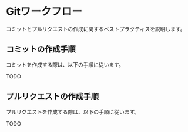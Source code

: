 # Gitワークフロー
コミットとプルリクエストの作成に関するベストプラクティスを説明します。

## コミットの作成手順
コミットを作成する際は、以下の手順に従います。

TODO

## プルリクエストの作成手順
プルリクエストを作成する際は、以下の手順に従います。

TODO
